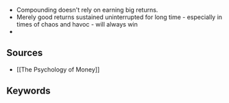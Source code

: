 - Compounding doesn't rely on earning big returns.
- Merely good returns sustained uninterrupted for long time - especially in times of chaos and havoc - will always win
- 

## Sources
- [[The Psychology of Money]]
## Keywords
